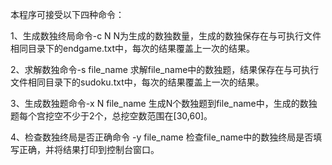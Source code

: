 本程序可接受以下四种命令：

1、生成数独终局命令-c N
  N为生成的数独数量，生成的数独保存在与可执行文件相同目录下的endgame.txt中，每次的结果覆盖上一次的结果。
  
2、求解数独命令-s file_name
  求解file_name中的数独题，结果保存在与可执行文件相同目录下的sudoku.txt中，每次的结果覆盖上一次的结果。
  
3、生成数独题命令-x N file_name
  生成N个数独题到file_name中，生成的数独题每个宫挖空不少于2个，总挖空数范围在[30,60]。
 
4、检查数独终局是否正确命令 -y file_name
  检查file_name中的数独终局是否填写正确，并将结果打印到控制台窗口。
